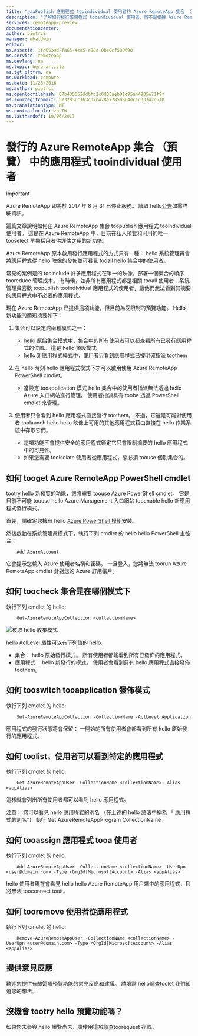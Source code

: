```yaml
---
title: "aaaPublish 應用程式 tooindividual 使用者的 Azure RemoteApp 集合 （預覽） |Microsoft 文件"
description: "了解如何發行應用程式 tooindividual 使用者，而不是根據 Azure RemoteApp 中的群組，而定。"
services: remoteapp-preview
documentationcenter: 
author: piotrci
manager: mbaldwin
editor: 
ms.assetid: 1fd0539d-fa65-4ea5-a98e-0be0cf580690
ms.service: remoteapp
ms.devlang: na
ms.topic: hero-article
ms.tgt_pltfrm: na
ms.workload: compute
ms.date: 11/23/2016
ms.author: piotrci
ms.openlocfilehash: 87b435552ddbfc2c6d03aeb01d95a44985e71f9f
ms.sourcegitcommit: 523283cc1b3c37c428e77850964dc1c33742c5f0
ms.translationtype: MT
ms.contentlocale: zh-TW
ms.lasthandoff: 10/06/2017
---
```

# <a name="publish-applications-tooindividual-users-in-an-azure-remoteapp-collection-preview"></a>發行的 Azure RemoteApp 集合 （預覽） 中的應用程式 tooindividual 使用者
> [!IMPORTANT]
> Azure RemoteApp 即將於 2017 年 8 月 31 日停止服務。 讀取 hello[公告](https://go.microsoft.com/fwlink/?linkid=821148)如需詳細資訊。
> 
> 

這篇文章說明如何在 Azure RemoteApp 集合 toopublish 應用程式 tooindividual 使用者。 這是在 Azure RemoteApp 中，目前在私人預覽和可用的唯一 tooselect 早期採用者供評估之用的新功能。

Azure RemoteApp 原本啟用發行應用程式的方式只有一種： hello 系統管理員會將應用程式從 hello 映像的發佈並可看見 tooall hello 集合中的使用者。

常見的案例是的 tooinclude 許多應用程式在單一的映像，部署一個集合的順序 tooreduce 管理成本。 有時候，並非所有應用程式都是相關 tooall 使用者 – 系統管理員喜歡 toopublish tooindividual 應用程式的使用者，讓他們無法看到其摘要的應用程式中不必要的應用程式。

現在 Azure RemoteApp 已提供這項功能，但目前為受限制的預覽功能。 Hello 新功能的簡短摘要如下：

1. 集合可以設定成兩種模式之一：
   
   * hello 原始集合模式中，集合中的所有使用者可以都查看所有已發行應用程式的位置。 這是 hello 預設模式。
   * hello 新應用程式模式中，使用者只看到應用程式已被明確指派 toothem
2. 在 hello 時刻 hello 應用程式模式下才可以啟用使用 Azure RemoteApp PowerShell cmdlet。
   
   * 當設定 tooapplication 模式 hello 集合中的使用者指派無法透過 hello Azure 入口網站進行管理。 使用者指派具有 toobe 透過 PowerShell cmdlet 來管理。
3. 使用者只會看到 hello 應用程式直接發行 toothem。 不過，它還是可能對使用者 toolaunch hello hello 映像上可用的其他應用程式藉由直接在 hello 作業系統中存取它們。
   
   * 這項功能不會提供安全的應用程式鎖定它只會限制摘要的 hello 應用程式中的可見性。
   * 如果您需要 tooisolate 使用者從應用程式，您必須 toouse 個別集合的。

## <a name="how-tooget-azure-remoteapp-powershell-cmdlets"></a>如何 tooget Azure RemoteApp PowerShell cmdlet
tootry hello 新預覽的功能，您將需要 toouse Azure PowerShell cmdlet。 它是目前不可能 toouse hello Azure Management 入口網站 tooenable hello 新應用程式發行模式。

首先，請確定您擁有 hello [Azure PowerShell 模組](/powershell/azure/overview)安裝。

然後啟動在系統管理員模式下，執行下列 cmdlet 的 hello hello PowerShell 主控台：

        Add-AzureAccount

它會提示您輸入 Azure 使用者名稱和密碼。 一旦登入，您將無法 toorun Azure RemoteApp cmdlet 針對您的 Azure 訂用帳戶。

## <a name="how-toocheck-which-mode-a-collection-is-in"></a>如何 toocheck 集合是在哪個模式下
執行下列 cmdlet 的 hello:

        Get-AzureRemoteAppCollection <collectionName>

![核取 hello 收集模式](./media/remoteapp-perapp/araacllelvel.png)

hello AclLevel 屬性可以有下列值的 hello:

* 集合： hello 原始發行模式。 所有使用者都能看到所有已發佈的應用程式。
* 應用程式： hello 新發行的模式。 使用者會看到只有 hello 應用程式直接發佈 toothem。

## <a name="how-tooswitch-tooapplication-publishing-mode"></a>如何 tooswitch tooapplication 發佈模式
執行下列 cmdlet 的 hello:

        Set-AzureRemoteAppCollection -CollectionName -AclLevel Application

應用程式的發行狀態將會保留： 一開始的所有使用者會都看到所有 hello 原始發行的應用程式。

## <a name="how-toolist-users-who-can-see-a-specific-application"></a>如何 toolist，使用者可以看到特定的應用程式
執行下列 cmdlet 的 hello:

        Get-AzureRemoteAppUser -CollectionName <collectionName> -Alias <appAlias>

這樣就會列出所有使用者都可以看到 hello 應用程式。

注意： 您可以看見 hello 應用程式的別名 （在上述的 hello 語法中稱為 「 應用程式的別名"） 執行 Get AzureRemoteAppProgram CollectionName <collectionName>。

## <a name="how-tooassign-an-application-tooa-user"></a>如何 tooassign 應用程式 tooa 使用者
執行下列 cmdlet 的 hello:

        Add-AzureRemoteAppUser -CollectionName <collectionName> -UserUpn <user@domain.com> -Type <OrgId|MicrosoftAccount> -Alias <appAlias>

hello 使用者現在會看見 hello hello Azure RemoteApp 用戶端中的應用程式，且將無法 tooconnect tooit。

## <a name="how-tooremove-an-application-from-a-user"></a>如何 tooremove 使用者從應用程式
執行下列 cmdlet 的 hello:

        Remove-AzureRemoteAppUser -CollectionName <collectionName> -UserUpn <user@domain.com> -Type <OrgId|MicrosoftAccount> -Alias <appAlias>

## <a name="providing-feedback"></a>提供意見反應
歡迎您提供有關這項預覽功能的意見反應和建議。 請填寫 hello[調查](http://www.instant.ly/s/FDdrb)toolet 我們知道您的想法。

## <a name="havent-had-a-chance-tootry-hello-preview-feature"></a>沒機會 tootry hello 預覽功能嗎？
如果您未參與 hello 預覽尚未，請使用這項[調查](http://www.instant.ly/s/AY83p)toorequest 存取。

